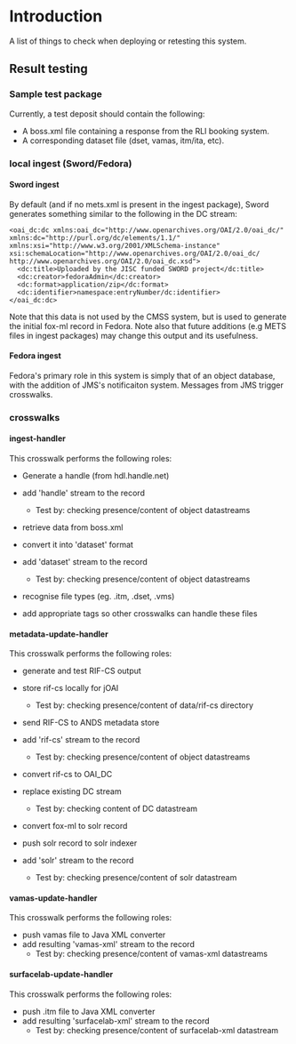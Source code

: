 # Introduction #

A list of things to check when deploying or retesting this system.

## Result testing ##

### Sample test package ###

Currently, a test deposit should contain the following:

  * A boss.xml file containing a response from the RLI booking system.
  * A corresponding dataset file (dset, vamas, itm/ita, etc).

### local ingest (Sword/Fedora) ###

#### Sword ingest ####

By default (and if no mets.xml is present in the ingest package), Sword generates something similar to the following in the DC stream:

```
<oai_dc:dc xmlns:oai_dc="http://www.openarchives.org/OAI/2.0/oai_dc/" xmlns:dc="http://purl.org/dc/elements/1.1/" xmlns:xsi="http://www.w3.org/2001/XMLSchema-instance" xsi:schemaLocation="http://www.openarchives.org/OAI/2.0/oai_dc/ http://www.openarchives.org/OAI/2.0/oai_dc.xsd">
  <dc:title>Uploaded by the JISC funded SWORD project</dc:title>
  <dc:creator>fedoraAdmin</dc:creator>
  <dc:format>application/zip</dc:format>
  <dc:identifier>namespace:entryNumber/dc:identifier>
</oai_dc:dc>
```

Note that this data is not used by the CMSS system, but is used to generate the initial fox-ml record in Fedora. Note also that future additions (e.g METS files in ingest packages) may change this output and its usefulness.

#### Fedora ingest ####

Fedora's primary role in this system is simply that of an object database, with the addition of JMS's notificaiton system. Messages from JMS trigger crosswalks.

### crosswalks ###

#### ingest-handler ####

This crosswalk performs the following roles:

  * Generate a handle (from hdl.handle.net)
  * add 'handle' stream to the record
    * Test by: checking presence/content of object datastreams

  * retrieve data from boss.xml
  * convert it into 'dataset' format
  * add 'dataset' stream to the record
    * Test by: checking presence/content of object datastreams

  * recognise file types (eg. .itm, .dset, .vms)
  * add appropriate tags so other crosswalks can handle these files

#### metadata-update-handler ####

This crosswalk performs the following roles:

  * generate and test RIF-CS output
  * store rif-cs locally for jOAI
    * Test by: checking presence/content of data/rif-cs directory
  * send RIF-CS to ANDS metadata store
  * add 'rif-cs' stream to the record
    * Test by: checking presence/content of object datastreams

  * convert rif-cs to OAI\_DC
  * replace existing DC stream
    * Test by: checking content of DC datastream

  * convert fox-ml to solr record
  * push solr record to solr indexer
  * add 'solr' stream to the record
    * Test by: checking presence/content of solr datastream

#### vamas-update-handler ####

This crosswalk performs the following roles:

  * push vamas file to Java XML converter
  * add resulting 'vamas-xml' stream to the record
    * Test by: checking presence/content of vamas-xml datastreams

#### surfacelab-update-handler ####

This crosswalk performs the following roles:

  * push .itm file to Java XML converter
  * add resulting 'surfacelab-xml' stream to the record
    * Test by: checking presence/content of surfacelab-xml datastream